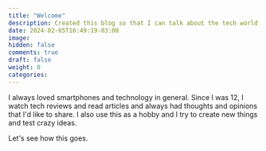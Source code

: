 ```yaml
---
title: "Welcome"
description: Created this blog so that I can talk about the tech world
date: 2024-02-05T16:49:19-03:00
image: 
hidden: false
comments: true
draft: false
weight: 0
categories: 
---
```


I always loved smartphones and technology in general. Since I was 12, I watch tech reviews and read articles and always had thoughts and opinions that I'd like to share. I also use this as a hobby and I try to create new things and test crazy ideas.

Let's see how this goes.
